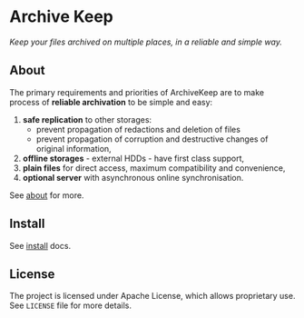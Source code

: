 # Archive Keep

_Keep your files archived on multiple places, in a reliable and simple way._

## About

The primary requirements and priorities of ArchiveKeep are to make process of **reliable archivation** to be simple and easy:

1. **safe replication** to other storages:
    - prevent propagation of redactions and deletion of files
    - prevent propagation of corruption and destructive changes of original information,
2. **offline storages** - external HDDs - have first class support,
3. **plain files** for direct access, maximum compatibility and convenience,
4. **optional server** with asynchronous online synchronisation.

See [about](about) for more.

## Install

See [install](install) docs.

## License

The project is licensed under Apache License, which allows proprietary use. See `LICENSE` file for more details.


